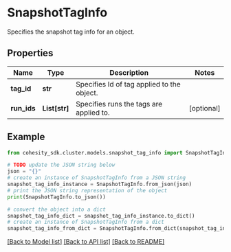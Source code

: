 # SnapshotTagInfo

Specifies the snapshot tag info for an object.

## Properties

Name | Type | Description | Notes
------------ | ------------- | ------------- | -------------
**tag_id** | **str** | Specifies Id of tag applied to the object. | 
**run_ids** | **List[str]** | Specifies runs the tags are applied to. | [optional] 

## Example

```python
from cohesity_sdk.cluster.models.snapshot_tag_info import SnapshotTagInfo

# TODO update the JSON string below
json = "{}"
# create an instance of SnapshotTagInfo from a JSON string
snapshot_tag_info_instance = SnapshotTagInfo.from_json(json)
# print the JSON string representation of the object
print(SnapshotTagInfo.to_json())

# convert the object into a dict
snapshot_tag_info_dict = snapshot_tag_info_instance.to_dict()
# create an instance of SnapshotTagInfo from a dict
snapshot_tag_info_from_dict = SnapshotTagInfo.from_dict(snapshot_tag_info_dict)
```
[[Back to Model list]](../README.md#documentation-for-models) [[Back to API list]](../README.md#documentation-for-api-endpoints) [[Back to README]](../README.md)


